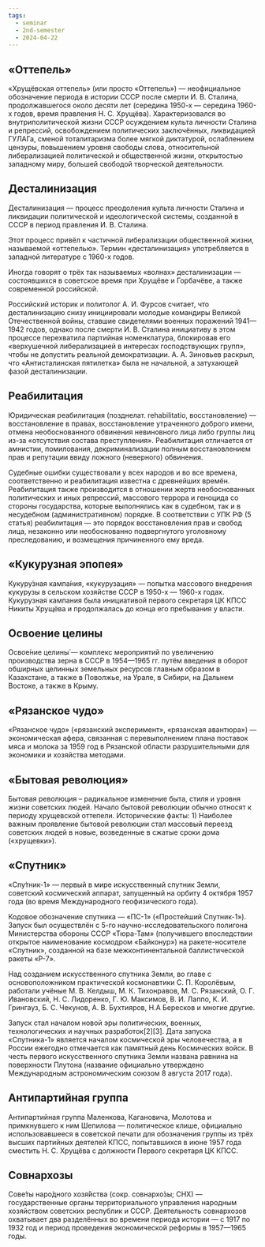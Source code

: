 ```yaml
---
tags:
  - seminar
  - 2nd-semester
  - 2024-04-22
---
```

## «Оттепель»

«Хрущёвская оттепель» (или просто «Оттепель») — неофициальное обозначение периода в истории СССР после смерти И. В. Сталина, продолжавшегося около десяти лет (середина 1950-х — середина 1960-х годов, время правления Н. С. Хрущёва). Характеризовался во внутриполитической жизни СССР осуждением культа личности Сталина и репрессий, освобождением политических заключённых, ликвидацией ГУЛАГа, сменой тоталитаризма более мягкой диктатурой, ослаблением цензуры, повышением уровня свободы слова, относительной либерализацией политической и общественной жизни, открытостью западному миру, большей свободой творческой деятельности.

## Десталинизация

Десталинизация — процесс преодоления культа личности Сталина и ликвидации политической и идеологической системы, созданной в СССР в период правления И. В. Сталина.

Этот процесс привёл к частичной либерализации общественной жизни, называемой «оттепелью». Термин «десталинизация» употребляется в западной литературе с 1960-х годов.

Иногда говорят о трёх так называемых «волнах» десталинизации — состоявшихся в советское время при Хрущёве и Горбачёве, а также современной российской.

Российский историк и политолог А. И. Фурсов считает, что десталинизацию снизу инициировали молодые командиры Великой Отечественной войны, ставшие свидетелями военных поражений 1941—1942 годов, однако после смерти И. В. Сталина инициативу в этом процессе перехватила партийная номенклатура, блокировав его «верхушечной либерализацией в интересах господствующих групп», чтобы не допустить реальной демократизации. А. А. Зиновьев раскрыл, что «Антисталинская пятилетка» была не начальной, а затухающей фазой десталинизации.

## Реабилитация 

Юридическая реабилитация (позднелат. rehabilitatio, восстановление) — восстановление в правах, восстановление утраченного доброго имени, отмена необоснованного обвинения невиновного лица либо группы лиц из-за «отсутствия состава преступления». Реабилитация отличается от амнистии, помилования, декриминализации полным восстановлением прав и репутации ввиду ложного (неверного) обвинения.

Судебные ошибки существовали у всех народов и во все времена, соответственно и реабилитация известна с древнейших времён. Реабилитация также производится в отношении жертв необоснованных политических и иных репрессий, массового террора и геноцида со стороны государства, которые выполнялись как в судебном, так и в несудебном (административном) порядке. В соответствии с УПК РФ (5 статья) реабилитация — это порядок восстановления прав и свобод лица, незаконно или необоснованно подвергнутого уголовному преследованию, и возмещения причиненного ему вреда.

## «Кукурузная эпопея»

Кукуру́зная кампа́ния, «кукурузация» — попытка массового внедрения кукурузы в сельском хозяйстве СССР в 1950-х — 1960-х годах. Кукурузная кампания была инициативой первого секретаря ЦК КПСС Никиты Хрущёва и продолжалась до конца его пребывания у власти.

## Освоение целины

Освое́ние целины́ — комплекс мероприятий по увеличению производства зерна в СССР в 1954—1965 гг. путём введения в оборот обширных целинных земельных ресурсов главным образом в Казахстане, а также в Поволжье, на Урале, в Сибири, на Дальнем Востоке, а также в Крыму.

## «Рязанское чудо»

«Рязанское чудо» («рязанский эксперимент», «рязанская авантюра») — экономическая афера, связанная с перевыполнением плана поставок мяса и молока за 1959 год в Рязанской области разрушительными для экономики и хозяйства методами.

## «Бытовая революция»

Бытовая революция – радикальное изменение быта, стиля и уровня жизни советских людей. Начало бытовой революции обычно относят к периоду хрущевской оттепели. Исторические факты: 1) Наиболее важным проявление бытовой революции стал массовый переезд советских людей в новые, возведенные в сжатые сроки дома («хрущевки»).

## «Спутник»

«Спу́тник-1» — первый в мире искусственный спутник Земли, советский космический аппарат, запущенный на орбиту 4 октября 1957 года (во время Международного геофизического года).

Кодовое обозначение спутника — «ПС-1» («Простейший Спутник-1»). Запуск был осуществлён с 5-го научно-исследовательского полигона Министерства обороны СССР «Тюра-Там» (получившего впоследствии открытое наименование космодром «Байконур») на ракете-носителе «Спутник», созданной на базе межконтинентальной баллистической ракеты «Р-7».

Над созданием искусственного спутника Земли, во главе с основоположником практической космонавтики С. П. Королёвым, работали учёные М. В. Келдыш, М. К. Тихонравов, М. С. Рязанский, О. Г. Ивановский, Н. С. Лидоренко, Г. Ю. Максимов, В. И. Лаппо, К. И. Грингауз, Б. С. Чекунов, А. В. Бухтияров, Н.А Бересков и многие другие.

Запуск стал началом новой эры политических, военных, технологических и научных разработок[2][3]. Дата запуска «Спутника-1» является началом космической эры человечества, а в России ежегодно отмечается как памятный день Космических войск. В честь первого искусственного спутника Земли названа равнина на поверхности Плутона (название официально утверждено Международным астрономическим союзом 8 августа 2017 года).

## Антипартийная группа

Антипартийная группа Маленкова, Кагановича, Молотова и примкнувшего к ним Шепилова — политическое клише, официально использовавшееся в советской печати для обозначения группы из трёх высших партийных деятелей КПСС, попытавшихся в июне 1957 года сместить Н. С. Хрущёва с должности Первого секретаря ЦК КПСС.

## Совнархозы

Сове́ты наро́дного хозя́йства (сокр. совнархо́зы; СНХ) — государственные органы территориального управления народным хозяйством советских республик и СССР. Деятельность совнархозов охватывает два разделённых во времени периода истории — с 1917 по 1932 год и период проведения экономической реформы в 1957—1965 годы.

